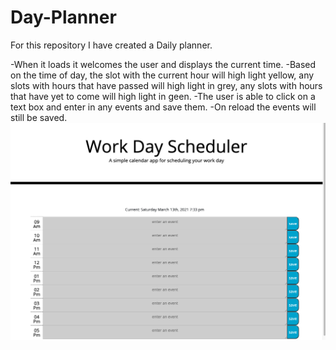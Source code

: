 # Day-Planner

For this repository I have created a Daily planner.

-When it loads it welcomes the user and displays the current time.
-Based on the time of day, the slot with the current hour will high light yellow, any slots with hours that have passed will high light in grey, any slots with hours that have yet to come will high light in geen.
-The user is able to click on a text box and enter in any events and save them.
-On reload the events will still be saved.
![Preview](images/sample.png)
